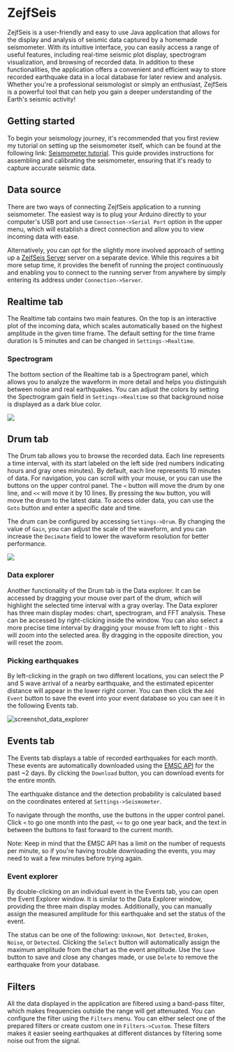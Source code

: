 # ZejfSeis

ZejfSeis is a user-friendly and easy to use Java application that allows for the display and analysis of seismic data captured by a homemade seismometer. With its intuitive interface, you can easily access a range of useful features, including real-time seismic plot display, spectrogram visualization, and browsing of recorded data. In addition to these functionalities, the application offers a convenient and efficient way to store recorded earthquake data in a local database for later review and analysis. Whether you're a professional seismologist or simply an enthusiast, ZejfSeis is a powerful tool that can help you gain a deeper understanding of the Earth's seismic activity!

## Getting started

To begin your seismology journey, it's recommended that you first review my tutorial on setting up the seismometer itself, which can be found at the following link: [Seismometer tutorial](https://github.com/xspanger3770/ZejfSeis/tree/main/arduino). This guide provides instructions for assembling and calibrating the seismometer, ensuring that it's ready to capture accurate seismic data.

## Data source

There are two ways of connecting ZejfSeis application to a running seismometer. The easiest way is to plug your Arduino directly to your computer's USB port and use `Connection->Serial Port` option in the upper menu, which will establish a direct connection and allow you to view incoming data with ease.

Alternatively, you can opt for the slightly more involved approach of setting up a [ZejfSeis Server](https://github.com/xspanger3770/ZejfSeisServer) server on a separate device. While this requires a bit more setup time, it provides the benefit of running the project continuously and enabling you to connect to the running server from anywhere by simply entering its address under `Connection->Server`.

## Realtime tab
The Realtime tab contains two main features. On the top is an interactive plot of the incoming data, which scales automatically based on the highest amplitude in the given time frame. The default setting for the time frame duration is 5 minutes and can be changed in `Settings->Realtime`.

### Spectrogram

The bottom section of the Realtime tab is a Spectrogram panel, which allows you to analyze the waveform in more detail and helps you distinguish between noise and real earthquakes. You can adjust the colors by setting the Spectrogram gain field in `Settings->Realtime` so that background noise is displayed as a dark blue color.

![](https://user-images.githubusercontent.com/100421968/232130962-271493b3-8b2e-41bc-902b-3cf56cbbf69a.png)

## Drum tab

The Drum tab allows you to browse the recorded data. Each line represents a time interval, with its start labeled on the left side (red numbers indicating hours and gray ones minutes). By default, each line represents 10 minutes of data. For navigation, you can scroll with your mouse, or you can use the buttons on the upper control panel. The `<` button will move the drum by one line, and `<<` will move it by 10 lines. By pressing the `Now` button, you will move the drum to the latest data. To access older data, you can use the `Goto` button and enter a specific date and time. 

The drum can be configured by accessing `Settings->Drum`. By changing the value of `Gain`, you can adjust the scale of the waveform, and you can increase the `Decimate` field to lower the waveform resolution for better performance.

![](https://user-images.githubusercontent.com/100421968/232131108-2ccce048-c082-4465-bd44-5f26395e212f.png)

### Data explorer

Another functionality of the Drum tab is the Data explorer. It can be accessed by dragging your mouse over part of the drum, which will highlight the selected time interval with a gray overlay. The Data explorer has three main display modes: chart, spectrogram, and FFT analysis. These can be accessed by right-clicking inside the window. You can also select a more precise time interval by dragging your mouse from left to right - this will zoom into the selected area. By dragging in the opposite direction, you will reset the zoom.

### Picking earthquakes

By left-clicking in the graph on two different locations, you can select the P and S wave arrival of a nearby earthquake, and the estimated epicenter distance will appear in the lower right corner. You can then click the `Add Event` button to save the event into your event database so you can see it in the following Events tab.

![screenshot_data_explorer](https://user-images.githubusercontent.com/100421968/230775680-46cffdaa-9761-4142-9779-d044ef3d1dd1.png)

## Events tab

The Events tab displays a table of recorded earthquakes for each month. These events are automatically downloaded using the [EMSC API](https://www.seismicportal.eu/fdsn-wsevent.html) for the past ~2 days. By clicking the `Download` button, you can download events for the entire month.

The earthquake distance and the detection probability is calculated based on the coordinates entered at `Settings->Seismometer`.

To navigate through the months, use the buttons in the upper control panel. Click `<` to go one month into the past, `<<` to go one year back, and the text in between the buttons to fast forward to the current month.

Note: Keep in mind that the EMSC API has a limit on the number of requests per minute, so if you're having trouble downloading the events, you may need to wait a few minutes before trying again.

### Event explorer 

By double-clicking on an individual event in the Events tab, you can open the Event Explorer window. It is similar to the Data Explorer window, providing the three main display modes. Additionally, you can manually assign the measured amplitude for this earthquake and set the status of the event.

The status can be one of the following: `Unknown`, `Not Detected`, `Broken`, `Noise`, or `Detected`. Clicking the `Select` button will automatically assign the maximum amplitude from the chart as the event amplitude. Use the `Save` button to save and close any changes made, or use `Delete` to remove the earthquake from your database.

## Filters

All the data displayed in the application are filtered using a band-pass filter, which makes frequencies outside the range will get attenuated. You can configure the filter using the `Filters` menu. You can either select one of the prepared filters or create custom one in `Filters->Custom`. These filters makes it easier seeing earthquakes at different distances by filtering some noise out from the signal.
